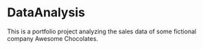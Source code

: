# DataAnalysis
This is a portfolio project analyzing the sales data of some fictional company Awesome Chocolates.
